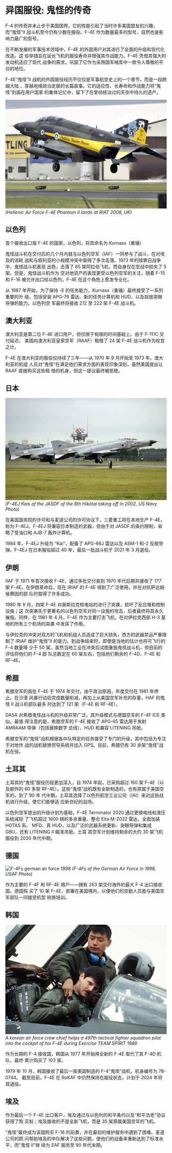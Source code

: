 # 异国服役: 鬼怪的传奇

F-4 的传奇并未止步于美国国界。它的性能引起了当时许多美国盟友的兴趣，而“鬼怪”II
战斗机至今仍有少数在服役。F-4E 作为数量最多的型号，自然也是影响力最广的型号。

在不断发展的军事技术领域中，F-4E 的外国用户对其进行了全面的升级和现代化改造。这
些举措旨在延长飞机的服役寿命并增强其作战能力。F-4E 凭借其强大的发动机适应了现代
战争的需求，巩固了它作为采用国军械库中一款令人尊敬的平台的地位。

F-4E“鬼怪”II 战机的外国服役经历不仅仅是军事航空史上的一个章节，而是一段跨越大陆
、穿越地缘政治走廊的长篇故事。它的适应性、长寿命和作战能力将“鬼怪”刻画在用户国家
的集体记忆中，留下了在曾经统治过的天空中持久的遗产。

![real_life_f_4e_greece_lands_in_riat](../img/real_life_greek_phantom_lands_riat.jpg)
_(Hellenic Air Force F-4E Phantom II lands at RIAT 2008, UK)_

## 以色列

首个接收出口版 F-4E 的国家，以色列，将其命名为 Kurnass（重锤）

鬼怪战斗机在交付后的几个月内就与以色列空军（IAF）一同参与了战斗，在对埃及的消耗
战和与叙利亚的小规模冲突中取得了多次击落。1973 年的赎罪日战争中，鬼怪战斗机表现
出色，击落了 85 架阿拉伯飞机，而自身仅在空战中损失了 5 架。但是，鬼怪战斗机作为
空对地资产的表现更受以色列空军的关注，随着 F-15 和 F-16 被允许出口给以色列，F-4E
在这个角色上愈发专业化。

从 1987 年开始，为了保持 -E 的任务能力，Kurnass（重锤）最终接受了一系列重要的升
级，包括安装 APG-76 雷达、新的任务计算机和 HUD，以及投放突眼导弹的能力。以色列空
军最终将接收 212 至 222 架 F-4E 战斗机。

## 澳大利亚

澳大利亚是第二位 F-4E 进口用户，但仅限于有限的时间基础上。由于 F-111C 交付延迟，
美国向澳大利亚皇家空军（RAAF）租借了 24 架 F-4E 战斗机作为权宜之计。

F-4E 在澳大利亚的服役仅持续了三年——从 1970 年 9 月开始至 1973 年。澳大利亚的机组
人员对“鬼怪”在满足他们需求方面的表现印象深刻，虽然美国提出让 RAAF 直接购买这些租
借的机身，但这一提议最终被拒绝。

## 日本

![JASDF F-4 starting](../img/JASDF_F-4_Phantoms.jpg) _(F-4EJ Kais of the JASDF
of the 8th Hikōtai taking off in 2002, US Navy Photo)_

在美国国务院的许可和与麦道公司的许可协议下，三菱重工将在本地生产 F-4E，称为
F-4EJ。F-4EJ 将兼容日本制造的武器，但由于对 JASDF.的条约限制，省略了受油口和
AJB-7 轰炸计算机。

1984 年，F-4EJ 升级为 “Kai”，配备了 APG-66J 雷达以及 ASM-1 和-2 反舰导弹。F-4EJ
在日本服役超过 40 年，最后一批战斗机于 2021 年 3 月退役。

## 伊朗

IIAF 于 1971 年首次接收 F-4E，通过多批交付直到 1970 年代后期共接收了 177 架
F-4E。在伊朗革命后，现在 IRIAF 的 F-4E 得到了广泛使用，并在对抗萨达姆·侯赛因的部
队时取得了许多成功。

1980 年 9 月，四架 F-4E 对奥斯拉克核电站的进行了突袭，损坏了反应堆和控制设施；这
次突袭先于更著名的以色列空军对同一设施的攻击，后者最终将其永久摧毁。同样，在
1981 年 4 月，F-4E 作为主要打击飞机，在对伊拉克西部 H-3 基地的所有三个机场的突袭
中发挥了作用。

与伊拉克的冲突对双方的飞机和机组人员造成了巨大损失，西方的武器禁运严重限制了
IRIAF 维护“鬼怪”II 的能力。到战争结束时，即使是当地的估计也将可飞行的 F-4 数量降
少于 50 架。虽然当地工业在冲突后试图重振鬼怪战斗机，但目前的评估将他们的 F-4 部
队总数定在 60 架左右，包括他们剩余的 F-4D、F-4E 和 RF-4E。

## 希腊

希腊空军的首批 F-4E 于 1974 年交付，由于政治原因，年度交付在 1981 年停止。在沙漠
风暴行动后完成数量削减，再加上从美国空军补充的存量，HAF 的鬼怪 II 战斗机部队最多
时达到了 121 架（F-4E 和 RF-4E）。

DASA 对希腊鬼怪战斗机的升级非常广泛，其升级模式与德国空军的 F-4F ICE 类似。最值
得注意的是，希腊空军的 F-4E 接收了 APG-65 雷达用于发射 AMRAAM 导弹（包括替换数字
总线）、HUD 和兼容 LITENING 吊舱。

希腊空军的“鬼怪”战机根据各中队特定的任务接受了专门的升级，其中包括为专注于对地作
战的战机替换惯导系统并加入 GPS。目前，希腊仍有 30 余架“鬼怪”战机在役。

## 土耳其

土耳其的“鬼怪”服役历程更加深入，自 1974 年起，已采购超过 160 架 F-4E（以及额外的
60 多架 RF-4E）。这些“鬼怪”战机既有全新制造的，也有原属于美国空军的。到了 90 年
代中期，土耳其选择了以色列航空工业公司（IAI）来对这些战机进行升级，使它们能够适
应新世纪的战场。

以色列空军提出的升级计划为基础，F-4E Terminator 2020 通过更换电线和液压系统减轻
了飞机超过 1600 磅的多余重量、整合 Elta M-2032 雷达、全面加装 HOTAS 系、 MFD、真
HUD，以及广泛的武器系统更新、突眼导弹和集成 GBU，还有 LITENING II 瞄准吊舱。土耳
其空军计划维持剩余的大约 30 架飞机服役到 2030 年代中期。

## 德国

![F-4Fs german air force 1998](../img/F-4Fs_JG74_1998.jpg) _(F-4Fs of the German
Air Force in 1998, USAF Photo)_

作为主要的 F-4F 和 RF-4E 用户——拥有 263 架交付海外的最大 F-4 出口接收国，德国购
买了 10 架 F-4E，部署在美国境内，以便他们的空勤人员能与美国空军部队一同接受机型
转换培训。

## 韩国

![real_life_f4_korean_crewchief_american_pilot](../img/real_life_f4_korea_TEAM_SPIRIT_86.jpg)
_A korean air force crew chief helps a 497th tactical fighter squadron pilot
into the cockpit of his F-4E during Exercise TEAM SPIRIT 1986_

作为长期的 F-4 接收国，韩国从 1977 年开始用全新的 F-4E 取代了其 F-4D 机队，最终
累计购买了 103 架。

1979 年 10 月，韩国接收了最后一架美国制造的 F-4“鬼怪”战机，机身编号为 78-0744。
截至目前，F-4E 在 RoKAF 中仍然保持在服役状态，计划于 2024 年将其退役。

## 埃及

作为最后一个 F-4E 出口客户，埃及通过与以色列的和平条约以及“和平法老”协议获得了购
买权；埃及接收的不是全新飞机，而是 35 架原属美国空军的飞机。

“鬼怪”最终成为该国购买 F-16 的前奏，并在最初的维护服务中遇到了困难。麦道公司的顾
问帮助埃及的中队解决了这些问题，使他们的战备率重新达到了标准水平，而“鬼怪 II”继
续为 EAF 服务至 90 年代末期。
